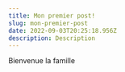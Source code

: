```yaml
---
title: Mon premier post!
slug: mon-premier-post
date: 2022-09-03T20:25:18.956Z
description: Description
---
```

Bienvenue la famille